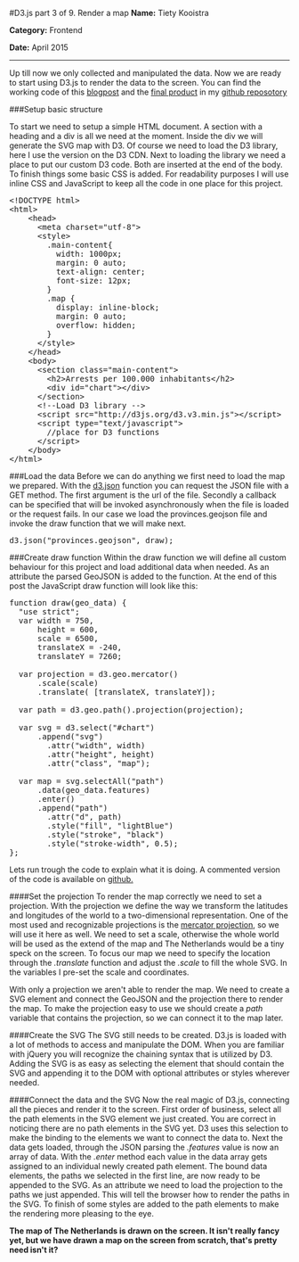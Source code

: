 #D3.js part 3 of 9. Render a map
**Name:** Tiety Kooistra

**Category:** Frontend

**Date:** April 2015

----------------------------------------------------------------------
Up till now we only collected and manipulated the data. Now we are ready to start using D3.js to render the data to the screen. You can find the working code of this [blogpost](http://tietyk.github.io/D3/Prototype/part3-9.html) and the [final product](http://tietyk.github.io/D3/Prototype/part9-9.html) in my [github reposotory](https://github.com/tietyk/D3)

###Setup basic structure

To start we need to setup a simple HTML document. A section with a heading and a div is all we need at the moment. Inside the div we will generate the SVG map with D3. Of course we need to load the D3 library, here I use the version on the D3 CDN. Next to loading the library we need a place to put our custom D3 code. Both are inserted at the end of the body. To finish things some basic CSS is added. For readability purposes I will use inline CSS and JavaScript to keep all the code in one place for this project.

<pre lang="html">
&#x3C;!DOCTYPE html&#x3E;
&#x3C;html&#x3E;
	&#x3C;head&#x3E;
	  &#x3C;meta charset=&#x22;utf-8&#x22;&#x3E;
	  &#x3C;style&#x3E;
	    .main-content{
	      width: 1000px;
	      margin: 0 auto;
	      text-align: center;
	      font-size: 12px;
	    }
	    .map {
	      display: inline-block;
	      margin: 0 auto;
	      overflow: hidden;
	    }
	  &#x3C;/style&#x3E;
	&#x3C;/head&#x3E;
	&#x3C;body&#x3E;
	  &#x3C;section class=&#x22;main-content&#x22;&#x3E;
	    &#x3C;h2&#x3E;Arrests per 100.000 inhabitants&#x3C;/h2&#x3E;
	    &#x3C;div id=&#x22;chart&#x22;&#x3E;&#x3C;/div&#x3E;
	  &#x3C;/section&#x3E;
	  &#x3C;!--Load D3 library --&#x3E;
	  &#x3C;script src=&#x22;http://d3js.org/d3.v3.min.js&#x22;&#x3E;&#x3C;/script&#x3E;
	  &#x3C;script type=&#x22;text/javascript&#x22;&#x3E;
	    //place for D3 functions
	  &#x3C;/script&#x3E;
	&#x3C;/body&#x3E;
&#x3C;/html&#x3E;
</pre>

###Load the data
Before we can do anything we first need to load the map we prepared. With the [d3.json](https://github.com/mbostock/d3/wiki/Requests#d3_json) function you can request the JSON file with a GET method. The first argument is the url of the file. Secondly a callback can be specified that will be invoked asynchronously when the file is loaded or the request fails. In our case we load the provinces.geojson file and invoke the draw function that we will make next.

<pre lang="js">
d3.json("provinces.geojson", draw);
</pre>

###Create draw function
Within the draw function we will define all custom behaviour for this project and load additional data when needed. As an attribute the parsed GeoJSON is added to the function. At the end of this post the JavaScript draw function will look like this:

<pre lang='js'>
function draw(geo_data) {
  "use strict";
  var width = 750,
      height = 600,
      scale = 6500,
      translateX = -240,
      translateY = 7260;

  var projection = d3.geo.mercator()
      .scale(scale)
      .translate( [translateX, translateY]);

  var path = d3.geo.path().projection(projection);

  var svg = d3.select("#chart")
      .append("svg")
        .attr("width", width)
        .attr("height", height)
        .attr("class", "map");

  var map = svg.selectAll("path")
      .data(geo_data.features)
      .enter()
      .append("path")
        .attr("d", path)
        .style("fill", "lightBlue")
        .style("stroke", "black")
        .style("stroke-width", 0.5);
};
</pre>

Lets run trough the code to explain what it is doing. A commented version of the code is available on [github.](https://github.com/tietyk/D3/blob/master/Prototype/part3-9.html)

####Set the projection
To render the map correctly we need to set a projection. With the projection we define the way we transform the latitudes and longitudes of the world to a two-dimensional representation. One of the most used and recognizable projections is the [mercator projection](http://en.wikipedia.org/wiki/Mercator_projection), so we will use it here as well. We need to set a scale, otherwise the whole world will be used as the extend of the map and The Netherlands would be a tiny speck on the screen. To focus our map we need to specify the location through the *.translate* function and adjust the *.scale* to fill the whole SVG. In the variables I pre-set the scale and coordinates. 

With only a projection we aren't able to render the map. We need to create a SVG element and connect the GeoJSON and the projection there to render the map. To make the projection easy to use we should create a *path* variable that contains the projection, so we can connect it to the map later. 

####Create the SVG
The SVG still needs to be created. D3.js is loaded with a lot of methods to access and manipulate the DOM. When you are familiar with jQuery you will recognize the chaining syntax that is utilized by D3. Adding the SVG is as easy as selecting the element that should contain the SVG and appending it to the DOM with optional attributes or styles wherever needed.

####Connect the data and the SVG
Now the real magic of D3.js, connecting all the pieces and render it to the screen. First order of business, select all the path elements in the SVG element we just created. You are correct in noticing there are no path elements in the SVG yet. D3 uses this selection to make the binding to the elements we want to connect the data to. Next the data gets loaded, through the JSON parsing the *.features* value is now an array of data. With the *.enter* method each value in the data array gets assigned to an individual newly created path element. The bound data elements, the paths we selected in the first line, are now ready to be appended to the SVG. As an attribute we need to load the projection to the paths we just appended. This will tell the browser how to render the paths in the SVG. To finish of some styles are added to the path elements to make the rendering more pleasing to the eye.

**The map of The Netherlands is drawn on the screen. It isn't really fancy yet, but we have drawn a map on the screen from scratch, that's pretty need isn't it?**



